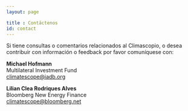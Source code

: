 ```yaml
---
layout: page

title : Contáctenos
id: contact
---
```

Si tiene consultas o comentarios relacionados al Climascopio, o desea contribuir con información o feedback por favor comuníquese con:

__Michael Hofmann__  
Multilateral Investment Fund  
[climatescope@iadb.org](mailto:climatescope@iadb.org)

__Lilian Clea Rodriques Alves__  
Bloomberg New Energy Finance  
[climatescope@bloomberg.net](mailto:climatescope@bloomberg.net)
